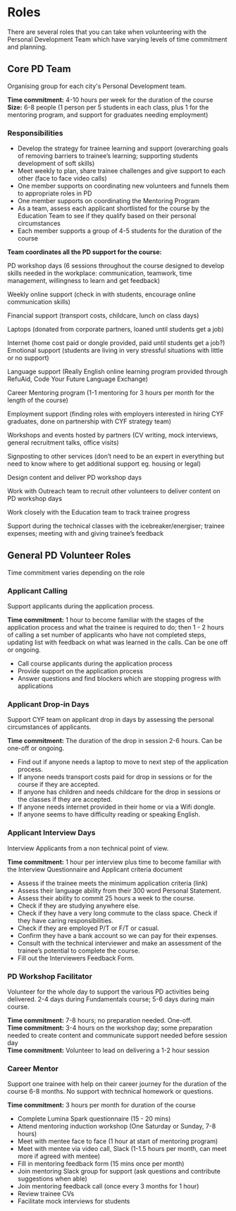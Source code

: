 # Roles

There are several roles that you can take when volunteering with the Personal Development Team which have varying levels of time commitment and planning.

## Core PD Team

Organising group for each city's Personal Development team.

**Time commitment:** 4-10 hours per week for the duration of the course\
**Size:** 6-8 people (1 person per 5 students in each class, plus 1 for the mentoring program, and support for graduates needing employment)

### Responsibilities

* Develop the strategy for trainee learning and support (overarching goals of removing barriers to trainee’s learning; supporting students development of soft skills)
* Meet weekly to plan, share trainee challenges and give support to each other (face to face video calls)
* One member supports on coordinating new volunteers and funnels them to appropriate roles in PD
* One member supports on coordinating the Mentoring Program
* As a team, assess each applicant shortlisted for the course by the Education Team to see if they qualify based on their personal circumstances
* Each member supports a group of 4-5 students for the duration of the course

**Team coordinates all the PD support for the course:**

PD workshop days (6 sessions throughout the course designed to develop skills needed in the workplace: communication, teamwork, time management, willingness to learn and get feedback)

Weekly online support (check in with students, encourage online communication skills)

Financial support (transport costs, childcare, lunch on class days)

Laptops (donated from corporate partners, loaned until students get a job)

Internet (home cost paid or dongle provided, paid until students get a job?) Emotional support (students are living in very stressful situations with little or no support)

Language support (Really English online learning program provided through RefuAid, Code Your Future Language Exchange)

Career Mentoring program (1-1 mentoring for 3 hours per month for the length of the course)

Employment support (finding roles with employers interested in hiring CYF graduates, done on partnership with CYF strategy team)

Workshops and events hosted by partners (CV writing, mock interviews, general recruitment talks, office visits)

Signposting to other services (don’t need to be an expert in everything but need to know where to get additional support eg. housing or legal)

Design content and deliver PD workshop days

Work with Outreach team to recruit other volunteers to deliver content on PD workshop days

Work closely with the Education team to track trainee progress

Support during the technical classes with the icebreaker/energiser; trainee expenses; meeting with and giving trainee’s feedback

## General PD Volunteer Roles

Time commitment varies depending on the role

### Applicant Calling

Support applicants during the application process.

**Time commitment:** 1 hour to become familiar with the stages of the application process and what the trainee is required to do; then 1 - 2 hours of calling a set number of applicants who have not completed steps, updating list with feedback on what was learned in the calls. Can be one off or ongoing.

* Call course applicants during the application process
* Provide support on the application process
* Answer questions and find blockers which are stopping progress with applications

### Applicant Drop-in Days

Support CYF team on applicant drop in days by assessing the personal circumstances of applicants.

**Time commitment:** The duration of the drop in session 2-6 hours. Can be one-off or ongoing.

* Find out if anyone needs a laptop to move to next step of the application process.
* If anyone needs transport costs paid for drop in sessions or for the course if they are accepted.
* If anyone has children and needs childcare for the drop in sessions or the classes if they are accepted.
* If anyone needs internet provided in their home or via a Wifi dongle.
* If anyone seems to have difficulty reading or speaking English.

### Applicant Interview Days

Interview Applicants from a non technical point of view.

**Time commitment:** 1 hour per interview plus time to become familiar with the Interview Questionnaire and Applicant criteria document

* Assess if the trainee meets the minimum application criteria (link)
* Assess their language ability from their 300 word Personal Statement.
* Assess their ability to commit 25 hours a week to the course.
* Check if they are studying anywhere else.
* Check if they have a very long commute to the class space. Check if they have caring responsibilities.
* Check if they are employed P/T or F/T or casual.
* Confirm they have a bank account so we can pay for their expenses.
* Consult with the technical interviewer and make an assessment of the trainee’s potential to complete the course.
* Fill out the Interviewers Feedback Form.

### PD Workshop Facilitator

Volunteer for the whole day to support the various PD activities being delivered. 2-4 days during Fundamentals course; 5-6 days during main course.

**Time commitment:** 7-8 hours; no preparation needed. One-off.\
**Time commitment:** 3-4 hours on the workshop day; some preparation needed to create content and communicate support needed before session day\
**Time commitment:** Volunteer to lead on delivering a 1-2 hour session

### Career Mentor

Support one trainee with help on their career journey for the duration of the course 6-8 months. No support with technical homework or questions.

**Time commitment:** 3 hours per month for duration of the course

* Complete Lumina Spark questionnaire (15 - 20 mins)
* Attend mentoring induction workshop (One Saturday or Sunday, 7-8 hours)
* Meet with mentee face to face (1 hour at start of mentoring program)
* Meet with mentee via video call, Slack (1-1.5 hours per month, can meet more if agreed with mentee)
* Fill in mentoring feedback form (15 mins once per month)
* Join mentoring Slack group for support (ask questions and contribute suggestions when able)
* Join mentoring feedback call (once every 3 months for 1 hour)
* Review trainee CVs
* Facilitate mock interviews for students
